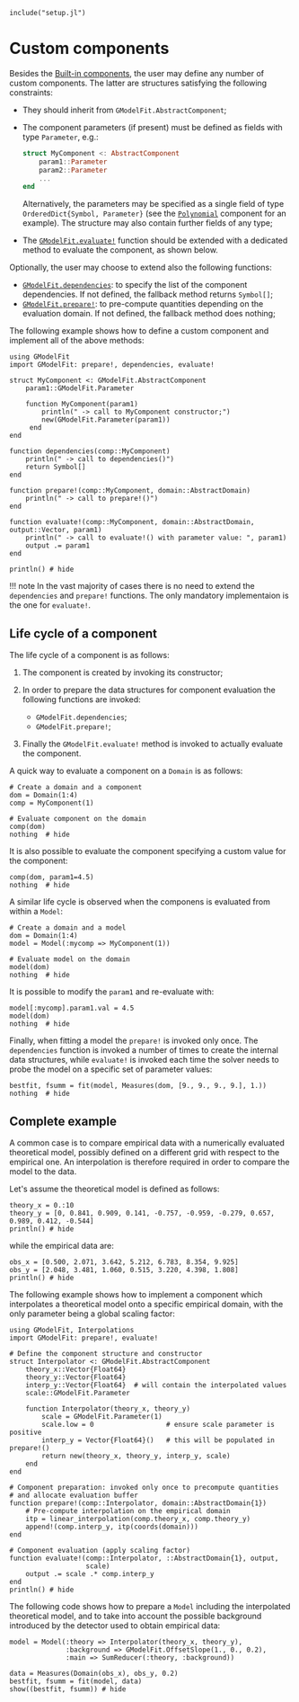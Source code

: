 ```@setup abc
include("setup.jl")
```

# Custom components

Besides the [Built-in components](@ref), the user may define any number of custom components.  The latter are structures satisfying the following constraints:

- They should inherit from `GModelFit.AbstractComponent`;

- The component parameters (if present) must be defined as fields with type `Parameter`, e.g.:
  ```julia
  struct MyComponent <: AbstractComponent
      param1::Parameter
      param2::Parameter
      ...
  end
  ```
  Alternatively, the parameters may be specified as a single field of type `OrderedDict{Symbol, Parameter}` (see the [`Polynomial`](https://github.com/gcalderone/GModelFit.jl/blob/master/src/components/Polynomial.jl) component for an example).  The structure may also contain further fields of any type;

- The [`GModelFit.evaluate!`](@ref) function should be extended with a dedicated method to evaluate the component, as shown below.


Optionally, the user may choose to extend also the following functions:
- [`GModelFit.dependencies`](@ref): to specify the list of the component dependencies.  If not defined, the fallback method returns `Symbol[]`;
- [`GModelFit.prepare!`](@ref): to pre-compute quantities depending on the evaluation domain.  If not defined, the fallback method does nothing;



The following example shows how to define a custom component and implement all of the above methods:

```@example abc
using GModelFit
import GModelFit: prepare!, dependencies, evaluate!

struct MyComponent <: GModelFit.AbstractComponent
    param1::GModelFit.Parameter

    function MyComponent(param1)
        println(" -> call to MyComponent constructor;")
        new(GModelFit.Parameter(param1))
     end
end

function dependencies(comp::MyComponent)
    println(" -> call to dependencies()")
    return Symbol[]
end

function prepare!(comp::MyComponent, domain::AbstractDomain)
    println(" -> call to prepare!()")
end

function evaluate!(comp::MyComponent, domain::AbstractDomain, output::Vector, param1)
    println(" -> call to evaluate!() with parameter value: ", param1)
    output .= param1
end

println() # hide
```


!!! note
    In the vast majority of cases there is no need to extend the `dependencies` and `prepare!` functions. The only mandatory implementaion is the one for `evaluate!`.


## Life cycle of a component

The life cycle of a component is as follows:

1. The component is created by invoking its constructor;

1. In order to prepare the data structures for component evaluation the following functions are invoked:
   - `GModelFit.dependencies`;
   - `GModelFit.prepare!`;

1. Finally the `GModelFit.evaluate!` method is invoked to actually evaluate the component.


A quick way to evaluate a component on a `Domain` is as follows:
```@example abc
# Create a domain and a component
dom = Domain(1:4)
comp = MyComponent(1)

# Evaluate component on the domain
comp(dom)
nothing  # hide
```

It is also possible to evaluate the component specifying a custom value for the component:
```@example abc
comp(dom, param1=4.5)
nothing  # hide
```

A similar life cycle is observed when the componens is evaluated from within a `Model`:
```@example abc
# Create a domain and a model
dom = Domain(1:4)
model = Model(:mycomp => MyComponent(1))

# Evaluate model on the domain
model(dom)
nothing  # hide
```

It is possible to modify the `param1` and re-evaluate with:
```@example abc
model[:mycomp].param1.val = 4.5
model(dom)
nothing  # hide
```

Finally, when fitting a model the `prepare!` is invoked only once.  The `dependencies` function is invoked a number of times to create the internal data structures, while `evaluate!` is invoked each time the solver needs to probe the model on a specific set of parameter values:
```@example abc
bestfit, fsumm = fit(model, Measures(dom, [9., 9., 9., 9.], 1.))
nothing  # hide
```


## Complete example

A common case is to compare empirical data with a numerically evaluated theoretical model, possibly defined on a different grid with respect to the empirical one.  An interpolation is therefore required in order to compare the model to the data.

Let's assume the theoretical model is defined as follows:
```@example abc
theory_x = 0.:10
theory_y = [0, 0.841, 0.909, 0.141, -0.757, -0.959, -0.279, 0.657, 0.989, 0.412, -0.544]
println() # hide
```
while the empirical data are:
```@example abc
obs_x = [0.500, 2.071, 3.642, 5.212, 6.783, 8.354, 9.925]
obs_y = [2.048, 3.481, 1.060, 0.515, 3.220, 4.398, 1.808]
println() # hide
```

The following example shows how to implement a component which interpolates a theoretical model onto a specific empirical domain, with the only parameter being a global scaling factor:
```@example abc
using GModelFit, Interpolations
import GModelFit: prepare!, evaluate!

# Define the component structure and constructor
struct Interpolator <: GModelFit.AbstractComponent
    theory_x::Vector{Float64}
    theory_y::Vector{Float64}
    interp_y::Vector{Float64}  # will contain the interpolated values
    scale::GModelFit.Parameter

    function Interpolator(theory_x, theory_y)
        scale = GModelFit.Parameter(1)
        scale.low = 0                  # ensure scale parameter is positive
        interp_y = Vector{Float64}()   # this will be populated in prepare!()
        return new(theory_x, theory_y, interp_y, scale)
    end
end

# Component preparation: invoked only once to precompute quantities
# and allocate evaluation buffer
function prepare!(comp::Interpolator, domain::AbstractDomain{1})
    # Pre-compute interpolation on the empirical domain
    itp = linear_interpolation(comp.theory_x, comp.theory_y)
    append!(comp.interp_y, itp(coords(domain)))
end

# Component evaluation (apply scaling factor)
function evaluate!(comp::Interpolator, ::AbstractDomain{1}, output,
                   scale)
    output .= scale .* comp.interp_y
end
println() # hide
```

The following code shows how to prepare a `Model` including the interpolated theoretical model, and to take into account the possible background introduced by the detector used to obtain empirical data:
```@example abc
model = Model(:theory => Interpolator(theory_x, theory_y),
              :background => GModelFit.OffsetSlope(1., 0., 0.2),
              :main => SumReducer(:theory, :background))

data = Measures(Domain(obs_x), obs_y, 0.2)
bestfit, fsumm = fit(model, data)
show((bestfit, fsumm)) # hide
```

